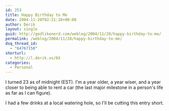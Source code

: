 ```yaml
---
id: 253
title: Happy Birthday to Me
date: 2004-11-28T02:21:10+00:00
author: Derik
layout: single
guid: http://godlikenerd.com/weblog/2004/11/28/happy-birthday-to-me/
permalink: /weblog/2004/11/28/happy-birthday-to-me/
dsq_thread_id:
  - "64767158"
shorturl:
  - http://l.derik.us/6X
categories:
  - Personal
---
```

I turned 23 as of midnight (EST). I'm a year older, a year wiser, and a year closer to being able to rent a car (the last major milestone in a person's life as far as I can figure).

I had a few drinks at a local watering hole, so I'll be cutting this entry short.